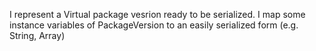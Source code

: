 I represent a Virtual package vesrion ready to be serialized.
I map some instance variables of PackageVersion to an easily serialized form (e.g. String, Array)
